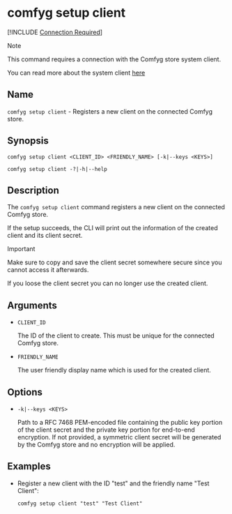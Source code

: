 ﻿
# comfyg setup client

[!INCLUDE [Connection Required](connection_required_note.md)]

> [!NOTE]
> This command requires a connection with the Comfyg store system client.
> 
> You can read more about the system client [here](../security.md#system-client)

## Name

`comfyg setup client` - Registers a new client on the connected Comfyg store.

## Synopsis

```shell
comfyg setup client <CLIENT_ID> <FRIENDLY_NAME> [-k|--keys <KEYS>]

comfyg setup client -?|-h|--help
```

## Description

The `comfyg setup client` command registers a new client on the connected Comfyg store.

If the setup succeeds, the CLI will print out the information of the created client and its client secret.

> [!IMPORTANT]
> Make sure to copy and save the client secret somewhere secure since you cannot access it afterwards.
> 
> If you loose the client secret you can no longer use the created client.

## Arguments

- `CLIENT_ID`

  The ID of the client to create. This must be unique for the connected Comfyg store.

- `FRIENDLY_NAME`

  The user friendly display name which is used for the created client.

## Options

- `-k|--keys <KEYS>`

  Path to a RFC 7468 PEM-encoded file containing the public key portion of the client secret and the private key portion for end-to-end encryption. If not provided, a symmetric client secret will be generated by the Comfyg store and no encryption will be applied.

## Examples

- Register a new client with the ID "test" and the friendly name "Test Client":

  ```shell
  comfyg setup client "test" "Test Client"
  ```
